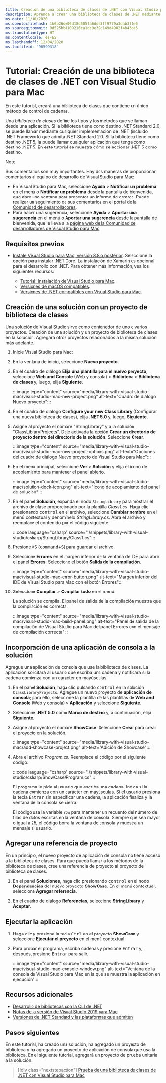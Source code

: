 ```yaml
---
title: Creación de una biblioteca de clases de .NET con Visual Studio para Mac
description: Aprenda a crear una biblioteca de clases de .NET mediante Visual Studio para Mac.
ms.date: 11/30/2020
ms.openlocfilehash: 1b6b26de06d18d505fa6dde3ff9779a3dab3f1e6
ms.sourcegitcommit: 9d525bb8109216ca1dc9e39c149d4902f4b43da5
ms.translationtype: HT
ms.contentlocale: es-ES
ms.lasthandoff: 12/04/2020
ms.locfileid: "96599318"
---
```

# <a name="tutorial-create-a-net-class-library-using-visual-studio-for-mac"></a>Tutorial: Creación de una biblioteca de clases de .NET con Visual Studio para Mac

En este tutorial, creará una biblioteca de clases que contiene un único método de control de cadenas.

Una *biblioteca de clases* define los tipos y los métodos que se llaman desde una aplicación. Si la biblioteca tiene como destino .NET Standard 2.0, se puede llamar mediante cualquier implementación de .NET (incluido .NET Framework) que admita .NET Standard 2.0. Si la biblioteca tiene como destino .NET 5, la puede llamar cualquier aplicación que tenga como destino .NET 5. En este tutorial se muestra cómo seleccionar .NET 5 como destino.

> [!NOTE]
> Sus comentarios son muy importantes. Hay dos maneras de proporcionar comentarios al equipo de desarrollo de Visual Studio para Mac:
>
> - En Visual Studio para Mac, seleccione **Ayuda** > **Notificar un problema** en el menú o **Notificar un problema** desde la pantalla de bienvenida, que abre una ventana para presentar un informe de errores. Puede realizar un seguimiento de sus comentarios en el portal de la [Comunidad de desarrolladores](https://aka.ms/feedback/report?space=41).
> - Para hacer una sugerencia, seleccione **Ayuda** > **Aportar una sugerencia** en el menú o **Aportar una sugerencia** desde la pantalla de bienvenida, que le lleva a la [página web de la Comunidad de desarrolladores de Visual Studio para Mac](https://aka.ms/feedback/suggest?space=41).

## <a name="prerequisites"></a>Requisitos previos

* [Instale Visual Studio para Mac, versión 8.8 o posterior](https://visualstudio.microsoft.com/vs/mac/?utm_medium=microsoft&utm_source=docs.microsoft.com&utm_campaign=inline+link). Seleccione la opción para instalar .NET Core. La instalación de Xamarin es opcional para el desarrollo con .NET. Para obtener más información, vea los siguientes recursos:

  * [Tutorial: Instalación de Visual Studio para Mac](/visualstudio/mac/installation).
  * [Versiones de macOS compatibles](../install/macos.md).
  * [Versiones de .NET compatibles con Visual Studio para Mac](/visualstudio/mac/net-core-support).

## <a name="create-a-solution-with-a-class-library-project"></a>Creación de una solución con un proyecto de biblioteca de clases

Una solución de Visual Studio sirve como contenedor de uno o varios proyectos. Creación de una solución y un proyecto de biblioteca de clases en la solución. Agregará otros proyectos relacionados a la misma solución más adelante.

1. Inicie Visual Studio para Mac:

1. En la ventana de inicio, seleccione **Nuevo proyecto**.

1. En el cuadro de diálogo **Elija una plantilla para el nuevo proyecto**, seleccione **Web and Console** (Web y consola)  > **Biblioteca** > **Biblioteca de clases** y, luego, elija **Siguiente**.

   :::image type="content" source="media/library-with-visual-studio-mac/visual-studio-mac-new-project.png" alt-text="Cuadro de diálogo Nuevo proyecto":::

1. En el cuadro de diálogo **Configure your new Class Library** (Configurar una nueva biblioteca de clases), elija **.NET 5.0** y, luego, **Siguiente**.

1. Asigne al proyecto el nombre "StringLibrary" y a la solución "ClassLibraryProjects". Deje activada la opción **Crear un directorio de proyecto dentro del directorio de la solución**. Seleccione **Crear**.

   :::image type="content" source="media/library-with-visual-studio-mac/visual-studio-mac-new-project-options.png" alt-text="Opciones del cuadro de diálogo Nuevo proyecto de Visual Studio para Mac":::

1. En el menú principal, seleccione **Ver** > **Solución** y elija el icono de acoplamiento para mantener el panel abierto.

   :::image type="content" source="media/library-with-visual-studio-mac/solution-dock-icon.png" alt-text="Icono de acoplamiento del panel de solución":::

1. En el panel **Solución**, expanda el nodo `StringLibrary` para mostrar el archivo de clase proporcionado por la plantilla *Class1.cs*. Haga clic presionando <kbd>control</kbd> en el archivo, seleccione **Cambiar nombre** en el menú contextual y denomínelo *StringLibrary.cs*. Abra el archivo y reemplace el contenido por el código siguiente:

   :::code language="csharp" source="./snippets/library-with-visual-studio/csharp/StringLibrary/Class1.cs":::

1. Presione <kbd>⌘</kbd><kbd>S</kbd> (<kbd>command</kbd>+<kbd>S</kbd>) para guardar el archivo.

1. Seleccione **Errores** en el margen inferior de la ventana de IDE para abrir el panel **Errores**. Seleccione el botón **Salida de la compilación**.

   :::image type="content" source="media/library-with-visual-studio-mac/visual-studio-mac-error-button.png" alt-text="Margen inferior del IDE de Visual Studio para Mac con el botón Errores":::

1. Seleccione **Compilar** > **Compilar todo** en el menú.

   La solución se compila. El panel de salida de la compilación muestra que la compilación es correcta.

   :::image type="content" source="media/library-with-visual-studio-mac/visual-studio-mac-build-panel.png" alt-text="Panel de salida de la compilación de Visual Studio para Mac del panel Errores con el mensaje de compilación correcta":::

## <a name="add-a-console-app-to-the-solution"></a>Incorporación de una aplicación de consola a la solución

Agregue una aplicación de consola que use la biblioteca de clases. La aplicación solicitará al usuario que escriba una cadena y notificará si la cadena comienza con un carácter en mayúsculas.

1. En el panel **Solución**, haga clic pulsando <kbd>control</kbd> en la solución `ClassLibraryProjects`. Agregue un nuevo proyecto de **aplicación de consola**; para ello, seleccione la plantilla de las plantillas de **Web and Console** (Web y consola) > **Aplicación** y seleccione **Siguiente**.

1. Seleccione **.NET 5.0** como **Marco de destino** y, a continuación, elija **Siguiente**.

1. Asigne al proyecto el nombre **ShowCase**. Seleccione **Crear** para crear el proyecto en la solución.

   :::image type="content" source="media/library-with-visual-studio-mac/add-showcase-project.png" alt-text="Adición de Showcase":::

1. Abra el archivo *Program.cs*. Reemplace el código por el siguiente código:

   :::code language="csharp" source="./snippets/library-with-visual-studio/csharp/ShowCase/Program.cs":::

   El programa le pide al usuario que escriba una cadena. Indica si la cadena comienza con un carácter en mayúsculas. Si el usuario presiona la tecla <kbd>Entrar</kbd> sin especificar una cadena, la aplicación finaliza y la ventana de la consola se cierra.

   El código usa la variable `row` para mantener un recuento del número de filas de datos escritas en la ventana de consola. Siempre que sea mayor o igual a 25, el código borra la ventana de consola y muestra un mensaje al usuario.

## <a name="add-a-project-reference"></a>Agregar una referencia de proyecto

En un principio, el nuevo proyecto de aplicación de consola no tiene acceso a la biblioteca de clases. Para que pueda llamar a los métodos de la biblioteca de clases, cree una referencia de proyecto al proyecto de biblioteca de clases.

1. En el panel **Soluciones**, haga clic presionando <kbd>control</kbd> en el nodo **Dependencias** del nuevo proyecto **ShowCase**. En el menú contextual, seleccione **Agregar referencia**.

1. En el cuadro de diálogo **Referencias**, seleccione **StringLibrary** y **Aceptar**.

## <a name="run-the-app"></a>Ejecutar la aplicación

1. Haga clic y presione la tecla <kbd>Ctrl</kbd> en el proyecto **ShowCase** y seleccione **Ejecutar el proyecto** en el menú contextual.

1. Para probar el programa, escriba cadenas y presione <kbd>Entrar</kbd> y, después, presione <kbd>Entrar</kbd> para salir.

   :::image type="content" source="media/library-with-visual-studio-mac/visual-studio-mac-console-window.png" alt-text="Ventana de la consola de Visual Studio para Mac en la que se muestra la aplicación en ejecución":::

## <a name="additional-resources"></a>Recursos adicionales

* [Desarrollo de bibliotecas con la CLI de .NET](libraries.md)
* [Notas de la versión de Visual Studio 2019 para Mac](/visualstudio/releasenotes/vs2019-mac-relnotes)
* [Versiones de .NET Standard y las plataformas que admiten](../../standard/net-standard.md).

## <a name="next-steps"></a>Pasos siguientes

En este tutorial, ha creado una solución, ha agregado un proyecto de biblioteca y ha agregado un proyecto de aplicación de consola que usa la biblioteca. En el siguiente tutorial, agregará un proyecto de prueba unitaria a la solución.

> [!div class="nextstepaction"]
> [Prueba de una biblioteca de clases de .NET con Visual Studio para Mac](testing-library-with-visual-studio-mac.md)

